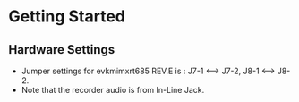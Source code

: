 # Getting Started

## Hardware Settings
  - Jumper settings for evkmimxrt685 REV.E is : J7-1        <-->        J7-2, J8-1        <-->        J8-2.
  - Note that the recorder audio is from In-Line Jack.
